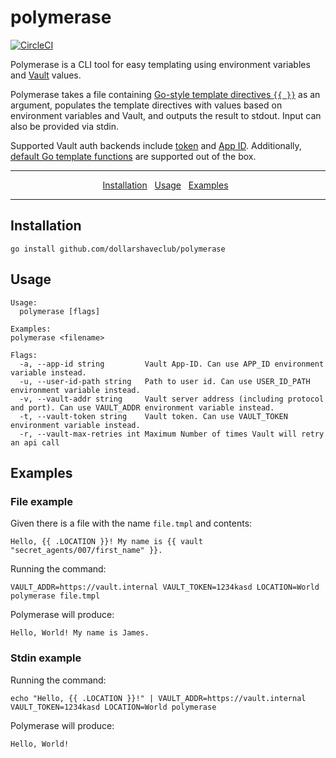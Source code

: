 # polymerase

[![CircleCI](https://circleci.com/gh/dollarshaveclub/polymerase/tree/master.svg?style=svg&circle-token=cd4f9b436ae7c5ef312db70b336671c24ac210dd)](https://circleci.com/gh/dollarshaveclub/polymerase/tree/master)

Polymerase is a CLI tool for easy templating using environment variables and [Vault](https://www.vaultproject.io) values.

Polymerase takes a file containing [Go-style template directives `{{ }}`](https://golang.org/pkg/text/template/) as an argument, populates the template directives with values based on environment variables and Vault, and outputs the result to stdout. Input can also be provided via stdin. 

Supported Vault auth backends include [token](https://www.vaultproject.io/docs/auth/token.html) and [App ID](https://www.vaultproject.io/docs/auth/app-id.html). Additionally, [default Go template functions](https://golang.org/pkg/text/template/#hdr-Functions) are supported out of the box. 

<hr >
  <p align="center">
    <a href="#installation">Installation</a>&nbsp;&nbsp;
    <a href="#usage">Usage</a>&nbsp;&nbsp;
    <a href="#examples">Examples</a>&nbsp;&nbsp;
  </p>
<hr />

 
## Installation

```
go install github.com/dollarshaveclub/polymerase
```

## Usage

```
Usage:
  polymerase [flags]

Examples:
polymerase <filename>

Flags:
  -a, --app-id string         Vault App-ID. Can use APP_ID environment variable instead.
  -u, --user-id-path string   Path to user id. Can use USER_ID_PATH environment variable instead.
  -v, --vault-addr string     Vault server address (including protocol and port). Can use VAULT_ADDR environment variable instead.
  -t, --vault-token string    Vault token. Can use VAULT_TOKEN environment variable instead.
  -r, --vault-max-retries int Maximum Number of times Vault will retry an api call
```

## Examples
### File example

Given there is a file with the name `file.tmpl` and contents:

```
Hello, {{ .LOCATION }}! My name is {{ vault "secret_agents/007/first_name" }}.
```

Running the command:

```
VAULT_ADDR=https://vault.internal VAULT_TOKEN=1234kasd LOCATION=World polymerase file.tmpl
```

Polymerase will produce:

```
Hello, World! My name is James.
```

### Stdin example

Running the command:

```
echo "Hello, {{ .LOCATION }}!" | VAULT_ADDR=https://vault.internal VAULT_TOKEN=1234kasd LOCATION=World polymerase
```

Polymerase will produce:

```
Hello, World!
```

